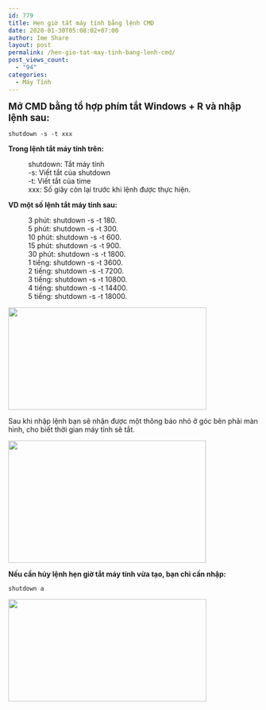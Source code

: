 ```yaml
---
id: 779
title: Hẹn giờ tắt máy tính bằng lệnh CMD
date: 2020-01-30T05:08:02+07:00
author: Ime Share
layout: post
permalink: /hen-gio-tat-may-tinh-bang-lenh-cmd/
post_views_count:
  - "94"
categories:
  - Máy Tính
---
```

<span style="font-size: 14pt;"><strong>Mở CMD bằng tổ hợp phím tắt Windows + R và nhập lệnh sau:</strong></span>

`shutdown -s -t xxx`

**Trong lệnh tắt máy tính trên:**

<p style="padding-left: 40px;">
  shutdown: Tắt máy tính<br /> -s: Viết tắt của shutdown<br /> -t: Viết tắt của time<br /> xxx: Số giây còn lại trước khi lệnh được thực hiện.
</p>

**VD một số lệnh tắt máy tính sau:**

<p style="padding-left: 40px;">
  3 phút: shutdown -s -t 180.<br /> 5 phút: shutdown -s -t 300.<br /> 10 phút: shutdown -s -t 600.<br /> 15 phút: shutdown -s -t 900.<br /> 30 phút: shutdown -s -t 1800.<br /> 1 tiếng: shutdown -s -t 3600.<br /> 2 tiếng: shutdown -s -t 7200.<br /> 3 tiếng: shutdown -s -t 10800.<br /> 4 tiếng: shutdown -s -t 14400.<br /> 5 tiếng: shutdown -s -t 18000.
</p>

[<img class="alignnone wp-image-784 size-full" src="https://anhkevin.github.io/assets/img/uploads/2020/02/lenh-hen-gio-tat-may-tinh-windows.jpg" alt="" width="399" height="206" srcset="https://anhkevin.github.io/assets/img/uploads/2020/02/lenh-hen-gio-tat-may-tinh-windows.jpg 399w, https://anhkevin.github.io/assets/img/uploads/2020/02/lenh-hen-gio-tat-may-tinh-windows-300x155.jpg 300w, https://anhkevin.github.io/assets/img/uploads/2020/02/lenh-hen-gio-tat-may-tinh-windows-150x77.jpg 150w" sizes="(max-width: 399px) 100vw, 399px" />](https://anhkevin.github.io/assets/img/uploads/2020/02/lenh-hen-gio-tat-may-tinh-windows.jpg)

Sau khi nhập lệnh bạn sẽ nhận được một thông báo nhỏ ở góc bên phải màn hình, cho biết thời gian máy tính sẽ tắt.

[<img class="alignnone wp-image-786 size-full" src="https://anhkevin.github.io/assets/img/uploads/2020/02/thong-bao-thoi-gian-tat-may-tinh.jpg" alt="" width="398" height="246" srcset="https://anhkevin.github.io/assets/img/uploads/2020/02/thong-bao-thoi-gian-tat-may-tinh.jpg 398w, https://anhkevin.github.io/assets/img/uploads/2020/02/thong-bao-thoi-gian-tat-may-tinh-300x185.jpg 300w, https://anhkevin.github.io/assets/img/uploads/2020/02/thong-bao-thoi-gian-tat-may-tinh-150x93.jpg 150w" sizes="(max-width: 398px) 100vw, 398px" />](https://anhkevin.github.io/assets/img/uploads/2020/02/thong-bao-thoi-gian-tat-may-tinh.jpg)

**Nếu cần hủy lệnh hẹn giờ tắt máy tính vừa tạo, bạn chỉ cần nhập:**

`shutdown a`

[<img class="alignnone wp-image-787 size-full" src="https://anhkevin.github.io/assets/img/uploads/2020/02/huy-hen-gio-tat-may-tinh.jpg" alt="" width="399" height="206" srcset="https://anhkevin.github.io/assets/img/uploads/2020/02/huy-hen-gio-tat-may-tinh.jpg 399w, https://anhkevin.github.io/assets/img/uploads/2020/02/huy-hen-gio-tat-may-tinh-300x155.jpg 300w, https://anhkevin.github.io/assets/img/uploads/2020/02/huy-hen-gio-tat-may-tinh-150x77.jpg 150w" sizes="(max-width: 399px) 100vw, 399px" />](https://anhkevin.github.io/assets/img/uploads/2020/02/huy-hen-gio-tat-may-tinh.jpg)